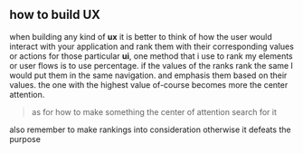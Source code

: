## how to build UX

when building any kind of **ux** it is better to think of how the user would interact with your application and rank them with their corresponding values or actions for those particular **ui**, one method that i use to rank my elements or user flows is to use percentage. if the values of the ranks rank the same I would put them in the same navigation. and emphasis them based on their values. the one with the highest value of-course becomes more the center attention.

> as for how to make something the center of attention search for it

also remember to make rankings into consideration otherwise it defeats the purpose

